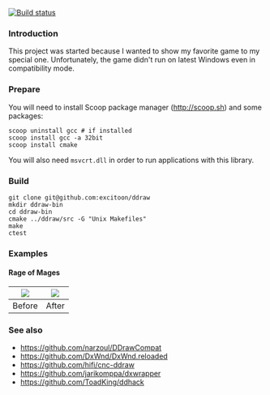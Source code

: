 [![Build status](https://ci.appveyor.com/api/projects/status/o46yhwbdoe1wu770?svg=true)](https://ci.appveyor.com/project/excitoon/ddraw)

### Introduction

This project was started because I wanted to show my favorite game to my special one. Unfortunately, the game didn't run on latest Windows even in compatibility mode.

### Prepare

You will need to install Scoop package manager (http://scoop.sh) and some packages:
```
scoop uninstall gcc # if installed
scoop install gcc -a 32bit
scoop install cmake
```

You will also need `msvcrt.dll` in order to run applications with this library.

### Build

```
git clone git@github.com:excitoon/ddraw
mkdir ddraw-bin
cd ddraw-bin
cmake ../ddraw/src -G "Unix Makefiles"
make
ctest
```

### Examples

#### Rage of Mages

| ![](screenshots/allods-before.png) | ![](screenshots/allods-after.png) |
|:------:|:-----:|
| Before | After |

### See also

* https://github.com/narzoul/DDrawCompat
* https://github.com/DxWnd/DxWnd.reloaded
* https://github.com/hifi/cnc-ddraw
* https://github.com/jarikomppa/dxwrapper
* https://github.com/ToadKing/ddhack
